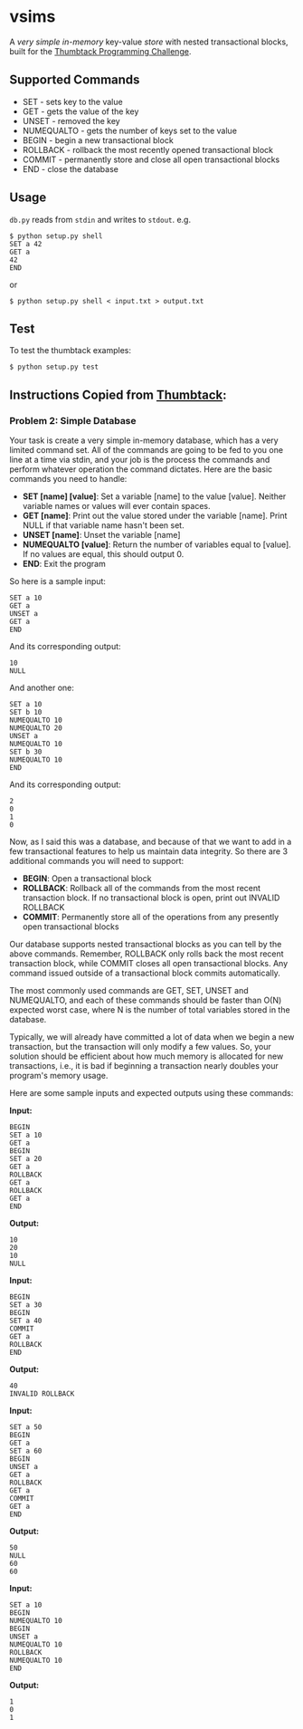 vsims
=====

A *very simple in-memory* key-value *store* with nested transactional blocks, built for the [Thumbtack Programming Challenge][0].

Supported Commands
------------------
 * SET <key> <value> - sets key to the value
 * GET <key> - gets the value of the key
 * UNSET <key> - removed the key
 * NUMEQUALTO <value> - gets the number of keys set to the value
 * BEGIN - begin a new transactional block
 * ROLLBACK - rollback the most recently opened transactional block
 * COMMIT - permanently store and close all open transactional blocks
 * END - close the database

Usage
-----
`db.py` reads from `stdin` and writes to `stdout`. e.g.

    $ python setup.py shell
    SET a 42
    GET a
    42
    END

or

    $ python setup.py shell < input.txt > output.txt

Test
----
To test the thumbtack examples:

    $ python setup.py test

Instructions Copied from [Thumbtack][0]:
-----------------------------------

### Problem 2: Simple Database

Your task is create a very simple in-memory database, which has a very
limited command set. All of the commands are going to be fed to you
one line at a time via stdin, and your job is the process the commands
and perform whatever operation the command dictates. Here are the basic
commands you need to handle:

 * __SET [name] [value]__: Set a variable [name] to the value [value].
   Neither variable names or values will ever contain spaces.
 * __GET [name]__: Print out the value stored under the variable [name].
   Print NULL if that variable name hasn't been set.
 * __UNSET [name]__: Unset the variable [name]
 * __NUMEQUALTO [value]__: Return the number of variables equal to [value].
   If no values are equal, this should output 0.
 * __END__: Exit the program

So here is a sample input:

    SET a 10
    GET a
    UNSET a
    GET a
    END

And its corresponding output:

    10
    NULL

And another one:

    SET a 10
    SET b 10
    NUMEQUALTO 10
    NUMEQUALTO 20
    UNSET a
    NUMEQUALTO 10
    SET b 30
    NUMEQUALTO 10
    END

And its corresponding output:

    2
    0
    1
    0

Now, as I said this was a database, and because of that we want to add
in a few transactional features to help us maintain data integrity.
So there are 3 additional commands you will need to support:

 * __BEGIN__: Open a transactional block
 * __ROLLBACK__: Rollback all of the commands from the most recent transaction
   block. If no transactional block is open, print out INVALID ROLLBACK
 * __COMMIT__: Permanently store all of the operations from any presently open
   transactional blocks

Our database supports nested transactional blocks as you can tell by the
above commands. Remember, ROLLBACK only rolls back the most recent
transaction block, while COMMIT closes all open transactional blocks.
Any command issued outside of a transactional block commits automatically.

The most commonly used commands are GET, SET, UNSET and NUMEQUALTO, and each
of these commands should be faster than O(N) expected worst case, where N is
the number of total variables stored in the database.

Typically, we will already have committed a lot of data when we begin a new
transaction, but the transaction will only modify a few values. So, your
solution should be efficient about how much memory is allocated for new
transactions, i.e., it is bad if beginning a transaction nearly doubles your
program's memory usage.

Here are some sample inputs and expected outputs using these commands:

__Input:__

    BEGIN
    SET a 10
    GET a
    BEGIN
    SET a 20
    GET a
    ROLLBACK
    GET a
    ROLLBACK
    GET a
    END

__Output:__

    10
    20
    10
    NULL

__Input:__

    BEGIN
    SET a 30
    BEGIN
    SET a 40
    COMMIT
    GET a
    ROLLBACK
    END

__Output:__

    40
    INVALID ROLLBACK

__Input:__

    SET a 50
    BEGIN
    GET a
    SET a 60
    BEGIN
    UNSET a
    GET a
    ROLLBACK
    GET a
    COMMIT
    GET a
    END

__Output:__

    50
    NULL
    60
    60

__Input:__

    SET a 10
    BEGIN
    NUMEQUALTO 10
    BEGIN
    UNSET a
    NUMEQUALTO 10
    ROLLBACK
    NUMEQUALTO 10
    END

__Output:__

    1
    0
    1

[0]: http://www.thumbtack.com/challenges
